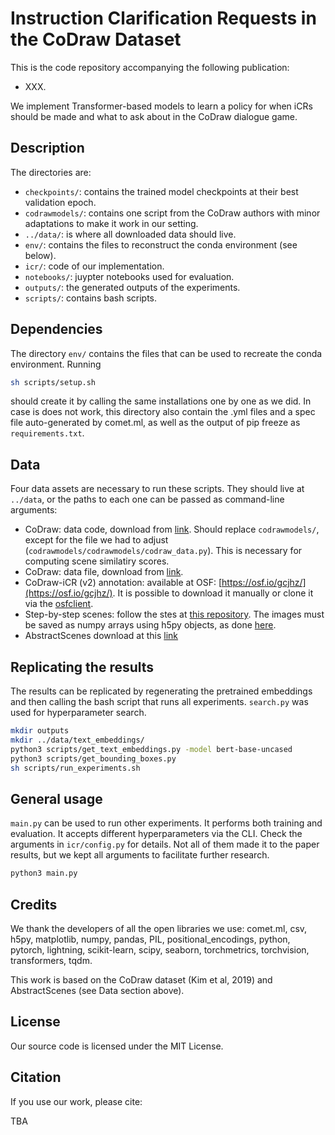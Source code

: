 # Instruction Clarification Requests in the CoDraw Dataset

This is the code repository accompanying the following publication:

- XXX.

We implement Transformer-based models to learn a policy for when iCRs should be
made and what to ask about in the CoDraw dialogue game.


## Description

The directories are:

- ```checkpoints/```: contains the trained model checkpoints at their best validation epoch.
- ```codrawmodels/```: contains one script from the CoDraw authors with minor adaptations to make it work in our setting.
- ```../data/```: is where all downloaded data should live.
- ```env/```: contains the files to reconstruct the conda environment (see below).
- ```icr/```: code of our implementation.
- ```notebooks/```: juypter notebooks used for evaluation.
- ```outputs/```: the generated outputs of the experiments.
- ```scripts/```: contains bash scripts.

## Dependencies

The directory ```env/``` contains the files that can be used to recreate the conda environment. Running

```bash
sh scripts/setup.sh
```

should create it by calling the same installations one by one as we did. In case is does not work, this directory also contain the .yml files and a spec file auto-generated by comet.ml, as well as the output of pip freeze as ```requirements.txt```.


## Data

Four data assets are necessary to run these scripts. They should live at ```../data```,
or the paths to each one can be passed as command-line arguments:

- CoDraw: data code, download from [link](https://github.com/facebookresearch/CoDraw). Should replace ```codrawmodels/```, except for the file we had to adjust (```codrawmodels/codrawmodels/codraw_data.py```). This is necessary for computing scene similatiry scores.
- CoDraw: data file, download from [link](https://drive.google.com/file/d/0B-u9nH58139bTy1XRFdqaVEzUGs/view?usp=sharing).
- CoDraw-iCR (v2) annotation: available at OSF: [https://osf.io/gcjhz/](https://osf.io/gcjhz/). It is possible to download it manually or clone it via the [osfclient](https://github.com/osfclient/osfclient).
- Step-by-step scenes: follow the stes at [this repository](https://github.com/briemadu/codraw-icr-v1/tree/main/data/IncrementalCoDrawImages). The images must be saved as numpy arrays using h5py objects, as done [here](https://github.com/briemadu/codraw-icr-v1/blob/2eefa9d1382dda5dfd30933a5a25398538d7c9a2/data/preprocessed/img_embeddings.py#L182).
- AbstractScenes download at this [link](https://www.microsoft.com/en-ca/download/details.aspx?id=52035)

## Replicating the results

The results can be replicated by regenerating the pretrained embeddings and then calling the bash script that runs all experiments. ```search.py``` was used for hyperparameter search.

```bash
mkdir outputs
mkdir ../data/text_embeddings/
python3 scripts/get_text_embeddings.py -model bert-base-uncased
python3 scripts/get_bounding_boxes.py
sh scripts/run_experiments.sh
```

## General usage

```main.py``` can be used to run other experiments. It performs both training and evaluation. It accepts different hyperparameters via the CLI. Check the arguments in ```icr/config.py``` for details. Not all of them made it to the paper results, but we kept all arguments to facilitate further research.

```bash
python3 main.py
```

## Credits

We thank the developers of all the open libraries we use: comet.ml, csv, h5py, matplotlib, numpy, pandas, PIL, positional_encodings, python, pytorch, lightning, scikit-learn, scipy, seaborn, torchmetrics, torchvision, transformers, tqdm.

This work is based on the CoDraw dataset (Kim et al, 2019) and AbstractScenes (see Data section above).

## License

Our source code is licensed under the MIT License.

## Citation

If you use our work, please cite:

TBA
